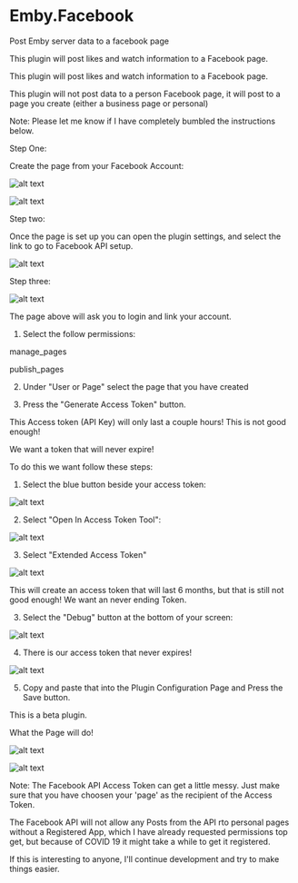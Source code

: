 # Emby.Facebook
Post Emby server data to a facebook page

This plugin will post likes and watch information to a Facebook page.

This plugin will post likes and watch information to a Facebook page.

 

This plugin will not post data to a person Facebook page, it will post to a page you create (either a business page or personal)

Note: Please let me know if I have completely bumbled the instructions below.

 

Step One:

 

Create the page from your Facebook Account:

 
![alt text](https://emby.media/community/uploads/inline/27/5e8243c8b5b1b_stepone.png)


 

![alt text](https://emby.media/community/uploads/inline/27/5e8243dad8ac1_steptwo.png)

 

 

 

Step two:

 

Once the page is set up you can open the plugin settings, and select the link to go to Facebook API setup.

 

![alt text](https://emby.media/community/uploads/inline/27/5e824408829cc_stepthree.png)

 

Step three:

 

![alt text](https://emby.media/community/uploads/inline/27/5e8244af717bc_stepfour.png)

The page above will ask you to login and link your account.

 

 

1. Select the follow permissions:

 

manage_pages

publish_pages

 

2. Under "User or Page" select the page that you have created

 

3. Press the "Generate Access Token" button.

 

 

This Access token (API Key) will only last a couple hours! This is not good enough!

 

We want a token that will never expire!

 

To do this we want follow these steps:

 

1.  Select the blue button beside your access token:

 

![alt text](https://emby.media/community/uploads/inline/27/5e8245c6953a7_step5.png)

 

2. Select "Open In Access Token Tool":

 

![alt text](https://emby.media/community/uploads/inline/27/5e824633bb8dd_step6.png)

 

3. Select "Extended Access Token"

 

![alt text](https://emby.media/community/uploads/inline/27/5e82467fec678_step7.png)

 

This will create an access token that will last 6 months, but that is still not good enough! We want an never ending Token.

 

3. Select the "Debug" button at the bottom of your screen:

 

![alt text](https://emby.media/community/uploads/inline/27/5e82472478e43_step8.png)

 

4. There is our access token that never expires!

 

![alt text](https://emby.media/community/uploads/inline/27/5e824789a881f_step9.png)

 

5. Copy and paste that into the Plugin Configuration Page and Press the Save button.

 

 

 

This is a beta plugin.

 

 

What the Page will do!

 

 

![alt text](https://emby.media/community/uploads/inline/27/5e82483cb69ac_step10.png)

 

 

 

![alt text](https://emby.media/community/uploads/inline/27/5e82486dd8398_step11.png)

 

 

Note: The Facebook API Access Token can get a little messy. Just make sure that you have choosen your 'page' as the recipient of the Access Token.

 

The Facebook API will not allow any Posts from the API rto personal pages without a Registered App, which I have already requested permissions top get, but because of COVID 19 it might take a while to get it registered.

 

If this is interesting to anyone, I'll continue development and try to make things easier. 
